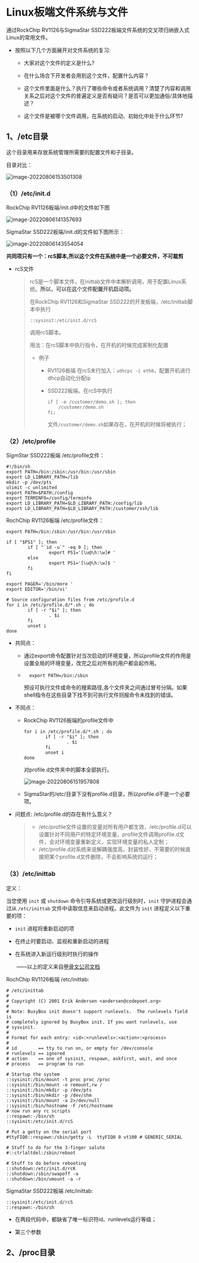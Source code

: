 # Linux板端文件系统与文件

通过RockChip RV1126与SigmaStar SSD222板端文件系统的交叉项归纳嵌入式Linux的常用文件。

- 按照以下几个方面展开对文件系统的复习:

	- 大家对这个文件的定义是什么?


	- 在什么场合下开发者会用到这个文件，配置什么内容？


	- 这个文件里面是什么？执行了哪些命令或者系统调用？清楚了内容和调用关系之后对这个文件的普遍定义是否有疑问？是否可以更加通俗/具体地描述？


	- 这个文件是被哪个文件调用，在系统的启动、初始化中处于什么环节?

## 1、/etc目录

这个目录用来存放系统管理所需要的配置文件和子目录。

目录对比：

![image-20220806153501308](https://pic-1304959529.cos.ap-guangzhou.myqcloud.com/DB/image-20220806153501308.png)

### （1）/etc/init.d

RockChip RV1126板端/init.d中的文件如下图

 ![image-20220806141357693](https://pic-1304959529.cos.ap-guangzhou.myqcloud.com/DB/image-20220806141357693.png)

SigmaStar SSD222板端/init.d的文件如下图所示：

 ![image-20220806143554054](https://pic-1304959529.cos.ap-guangzhou.myqcloud.com/DB/image-20220806143554054.png)

**共同项只有一个：rcS脚本,所以这个文件在系统中是一个必要文件，不可裁剪**

- rcS文件

	> rcS是一个脚本文件，在inittab文件中本解析调用，用于配置Linux系统。**所以，可以在这个文件配置开机启动项。**
	>
	> 在RockChip RV1126和SigmaStar SSD222的开发板端，/etc/inittab脚本中执行
	>
	> ```shell
	> ::sysinit:/etc/init.d/rcS
	> ```
	>
	> 调用rcS脚本。
	>
	> 用法：在rcS脚本中执行指令，在开机的时候完成客制化配置
	>
	> - 例子
	>
	> 	- RV1126板端 在rcS末行加入：`udhcpc -i eth0`，配置开机进行dhcp自动化分配ip
	>
	> 	- SSD222板端，在rcS中执行
	>
	> 		```shell
	> 		if [ -e /customer/demo.sh ]; then
	> 		    /customer/demo.sh
	> 		fi;
	> 		```
	>
	> 		文件`/customer/demo.sh`如果存在，在开机的时候将被执行；




### （2）/etc/profile

SigmStar SSD222板端 /etc/profile文件：

```shell
#!/bin/sh
export PATH=/bin:/sbin:/usr/bin:/usr/sbin
export LD_LIBRARY_PATH=/lib
mkdir -p /dev/pts
ulimit -c unlimited
export PATH=$PATH:/config
export TERMINFO=/config/terminfo
export LD_LIBRARY_PATH=$LD_LIBRARY_PATH:/config/lib
export LD_LIBRARY_PATH=$LD_LIBRARY_PATH:/customer/ssh/lib
```

RochChip RV1126板端 /etc/profile文件：

```shell
export PATH=/bin:/sbin:/usr/bin:/usr/sbin

if [ "$PS1" ]; then
        if [ "`id -u`" -eq 0 ]; then
                export PS1='[\u@\h:\w]# '
        else
                export PS1='[\u@\h:\w]$ '
        fi
fi

export PAGER='/bin/more '
export EDITOR='/bin/vi'

# Source configuration files from /etc/profile.d
for i in /etc/profile.d/*.sh ; do
        if [ -r "$i" ]; then
                . $i
        fi
        unset i
done
```

- 共同点：

	- 通过export命令配置针对当次启动的环境变量，所以profile文件的作用是设置全局的环境变量，改完之后对所有的用户都会起作用。

	- ```shell
		export PATH=/bin:/sbin
		```

		预设可执行文件或命令的搜索路径,各个文件夹之间通过冒号分隔。如果shell指令在这些目录下找不到可执行文件则报命令未找到的错误。

- 不同点：

	- RockChip RV1126板端的profile文件中

		```shell
		for i in /etc/profile.d/*.sh ; do
		        if [ -r "$i" ]; then
		                . $i
		        fi
		        unset i
		done
		```

		对profile.d文件夹中的脚本全部执行。

		![image-20220806151957808](https://pic-1304959529.cos.ap-guangzhou.myqcloud.com/DB/image-20220806151957808.png)

		

	- SigmaStar的/etc/目录下没有profile.d目录，所以profile.d不是一个必要项。

- 问题点: /etc/profile.d的存在有什么意义？

	> - /etc/profile文件设置的变量对所有用户都生效，/etc/profile.d可以设置针对不同用户的特定环境变量，profile文件调用profile.d文件，会对环境变量重新定义，实现环境变量的私人定制；
	> - /etc/profile.d对系统来说解耦强度高，封装性好，不需要的时候直接把某个profile.d文件删除，不会影响系统的运行；



### （3）/etc/inittab

定义：

当您使用 `init` 或 `shutdown` 命令引导系统或更改运行级别时，`init` 守护进程会通过从 `/etc/inittab` 文件中读取信息来启动进程。此文件为 `init` 进程定义以下重要的项：

- `init` 进程将重新启动的项

- 在终止时要启动、监视和重新启动的进程

- 在系统进入新运行级别时执行的操作

	​																																				——以上的定义来自[甲骨文公司文档](https://docs.oracle.com/cd/E24847_01/html/819-6950/hbrunlevels-12863.html#scrolltoc)





RochChip RV1126板端 /etc/inittab:

```shell
# /etc/inittab
#
# Copyright (C) 2001 Erik Andersen <andersen@codepoet.org>
#
# Note: BusyBox init doesn't support runlevels.  The runlevels field is
# completely ignored by BusyBox init. If you want runlevels, use
# sysvinit.
#
# Format for each entry: <id>:<runlevels>:<action>:<process>
#
# id        == tty to run on, or empty for /dev/console
# runlevels == ignored
# action    == one of sysinit, respawn, askfirst, wait, and once
# process   == program to run

# Startup the system
::sysinit:/bin/mount -t proc proc /proc
::sysinit:/bin/mount -o remount,rw /
::sysinit:/bin/mkdir -p /dev/pts
::sysinit:/bin/mkdir -p /dev/shm
::sysinit:/bin/mount -a 2>/dev/null
::sysinit:/bin/hostname -F /etc/hostname
# now run any rc scripts
::respawn:-/bin/sh
::sysinit:/etc/init.d/rcS

# Put a getty on the serial port
#ttyFIQ0::respawn:/sbin/getty -L  ttyFIQ0 0 vt100 # GENERIC_SERIAL

# Stuff to do for the 3-finger salute
#::ctrlaltdel:/sbin/reboot

# Stuff to do before rebooting
::shutdown:/etc/init.d/rcK
::shutdown:/sbin/swapoff -a
::shutdown:/bin/umount -a -r
```

SigmaStar SSD222板端 /etc/inittab:

```shell
::sysinit:/etc/init.d/rcS
::respawn:-/bin/sh
```

- 在两段代码中，都缺省了唯一标识符id、runlevels运行等级；

- 第三个参数



## 2、/proc目录

